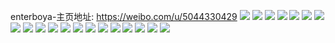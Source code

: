 enterboya-主页地址: https://weibo.com/u/5044330429 
![](https://wx4.sinaimg.cn/mw2000/005vnuMdly1h8yt9h50wij30wi1j3gxt.jpg) 
![](https://wx4.sinaimg.cn/mw2000/005vnuMdly1h8ysumtcsrj30wi124q7x.jpg) 
![](https://wx4.sinaimg.cn/mw2000/005vnuMdly1h8ystwoxl1j30n007pmxp.jpg) 
![](https://wx4.sinaimg.cn/mw2000/005vnuMdly1h8ysyceimpj30wi0hwwjv.jpg) 
![](https://wx4.sinaimg.cn/mw2000/005vnuMdly1h8yt6539z1j337k37kb2e.jpg) 
![](https://wx4.sinaimg.cn/mw2000/005vnuMdly1h8yt446u3sj337k37ku12.jpg) 
![](https://wx4.sinaimg.cn/mw2000/005vnuMdly1h8yt6qew54j30wi0ovdhc.jpg) 
![](https://wx4.sinaimg.cn/mw2000/005vnuMdly1h7r6ukcz74j30u00u0qdm.jpg) 
![](https://wx4.sinaimg.cn/mw2000/005vnuMdly1h7qgezbf2qj30n014w46p.jpg) 
![](https://wx4.sinaimg.cn/mw2000/005vnuMdly1h7qgeydh70j30lh12645y.jpg) 
![](https://wx4.sinaimg.cn/mw2000/005vnuMdly1h7qgezlizlj30m0135ae6.jpg) 
![](https://wx4.sinaimg.cn/mw2000/005vnuMdly1h6p0649b4uj31sc2ds47f.jpg) 
![](https://wx4.sinaimg.cn/mw2000/005vnuMdly1h6p064ynjij31sc1sch8d.jpg) 
![](https://wx4.sinaimg.cn/mw2000/005vnuMdly1h6p07bam2zj32c0340b2c.jpg) 
![](https://wx4.sinaimg.cn/mw2000/005vnuMdly1h6p069gug1j329y29y4qp.jpg) 
![](https://wx4.sinaimg.cn/mw2000/005vnuMdly1h6jq6komq9j30u00u0dpq.jpg) 
![](https://wx4.sinaimg.cn/mw2000/005vnuMdly1h6jq6us51oj32c0340jve.jpg) 
![](https://wx4.sinaimg.cn/mw2000/005vnuMdly1h6jq6vo4ecj30u00u03zy.jpg) 
![](https://wx4.sinaimg.cn/mw2000/005vnuMdly1h6jq6k61ezj30u00u0zly.jpg) 
![](https://wx4.sinaimg.cn/mw2000/005vnuMdly1h6jsnsqa6xj30u01hctdr.jpg) 
